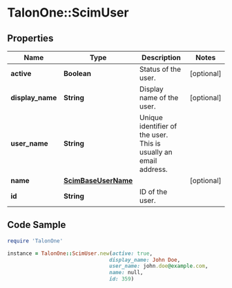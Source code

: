 # TalonOne::ScimUser

## Properties

Name | Type | Description | Notes
------------ | ------------- | ------------- | -------------
**active** | **Boolean** | Status of the user. | [optional] 
**display_name** | **String** | Display name of the user. | [optional] 
**user_name** | **String** | Unique identifier of the user. This is usually an email address. | 
**name** | [**ScimBaseUserName**](ScimBaseUserName.md) |  | [optional] 
**id** | **String** | ID of the user. | 

## Code Sample

```ruby
require 'TalonOne'

instance = TalonOne::ScimUser.new(active: true,
                                 display_name: John Doe,
                                 user_name: john.doe@example.com,
                                 name: null,
                                 id: 359)
```


